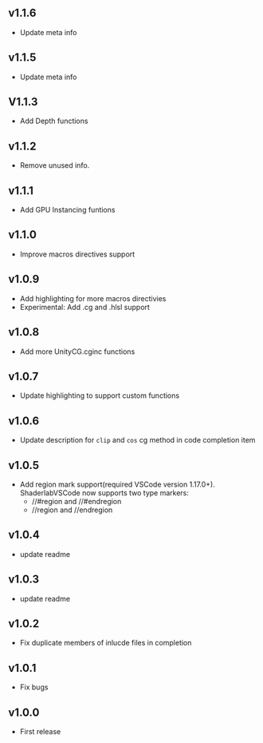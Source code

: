 ## v1.1.6

- Update meta info

## v1.1.5

- Update meta info

## V1.1.3

- Add Depth functions

## v1.1.2

- Remove unused info.

## v1.1.1
- Add GPU Instancing funtions

## v1.1.0
- Improve macros directives support

## v1.0.9
- Add highlighting for more macros directivies
- Experimental: Add .cg and .hlsl support

## v1.0.8
- Add more UnityCG.cginc functions

## v1.0.7
- Update highlighting to support custom functions

## v1.0.6
- Update description for `clip` and `cos` cg method in code completion item

## v1.0.5
- Add region mark support(required VSCode version 1.17.0+). ShaderlabVSCode now supports two type markers:
    - //#region and //#endregion
    - //region and //endregion

## v1.0.4
- update readme

## v1.0.3
- update readme

## v1.0.2
- Fix duplicate members of inlucde files in completion

## v1.0.1
- Fix bugs

## v1.0.0
- First release